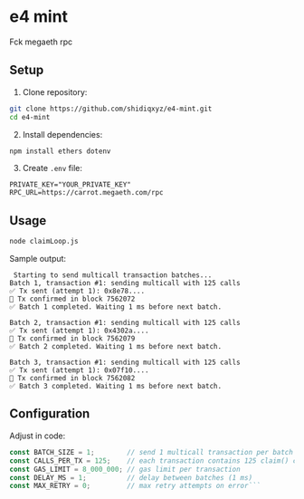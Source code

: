 # e4 mint

Fck megaeth rpc


## Setup
1. Clone repository:
```bash
git clone https://github.com/shidiqxyz/e4-mint.git
cd e4-mint
```

2. Install dependencies:
```bash
npm install ethers dotenv
```

3. Create `.env` file:
```env
PRIVATE_KEY="YOUR_PRIVATE_KEY"
RPC_URL=https://carrot.megaeth.com/rpc
```

## Usage
```bash
node claimLoop.js
```

Sample output:
```
 Starting to send multicall transaction batches...
Batch 1, transaction #1: sending multicall with 125 calls
✅ Tx sent (attempt 1): 0x8e78....
🎉 Tx confirmed in block 7562072
✅ Batch 1 completed. Waiting 1 ms before next batch.

Batch 2, transaction #1: sending multicall with 125 calls
✅ Tx sent (attempt 1): 0x4302a....
🎉 Tx confirmed in block 7562079
✅ Batch 2 completed. Waiting 1 ms before next batch.

Batch 3, transaction #1: sending multicall with 125 calls
✅ Tx sent (attempt 1): 0x07f10....
🎉 Tx confirmed in block 7562082
✅ Batch 3 completed. Waiting 1 ms before next batch.
```

## Configuration
Adjust in code:
```javascript
const BATCH_SIZE = 1;        // send 1 multicall transaction per batch
const CALLS_PER_TX = 125;    // each transaction contains 125 claim() calls
const GAS_LIMIT = 8_000_000; // gas limit per transaction
const DELAY_MS = 1;          // delay between batches (1 ms)
const MAX_RETRY = 0;         // max retry attempts on error```
